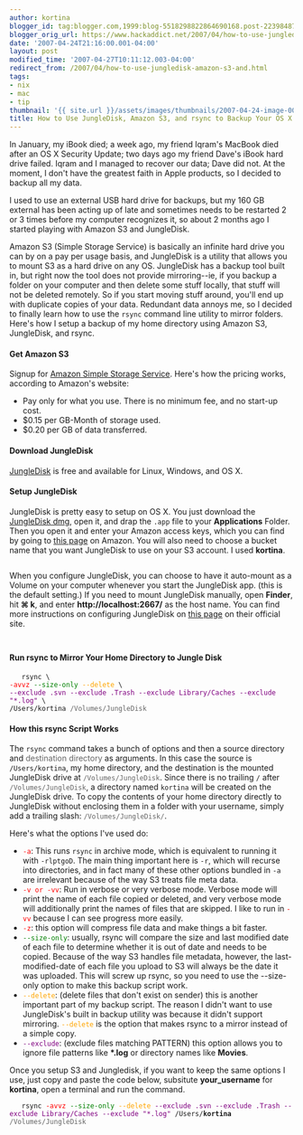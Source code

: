 ```yaml
---
author: kortina
blogger_id: tag:blogger.com,1999:blog-5518298822864690168.post-2239848718210182883
blogger_orig_url: https://www.hackaddict.net/2007/04/how-to-use-jungledisk-amazon-s3-and.html
date: '2007-04-24T21:16:00.001-04:00'
layout: post
modified_time: '2007-04-27T10:11:12.003-04:00'
redirect_from: /2007/04/how-to-use-jungledisk-amazon-s3-and.html
tags:
- nix
- mac
- tip
thumbnail: '{{ site.url }}/assets/images/thumbnails/2007-04-24-image-0000.jpg'
title: How to Use JungleDisk, Amazon S3, and rsync to Backup Your OS X Home Directory
---
```


<p>  In January, my iBook died; a week ago, my friend Iqram's MacBook died after an OS X Security Update; two days ago my friend Dave's iBook hard drive failed.  Iqram and I managed to recover our data; Dave did not.  At the moment, I don't have the greatest faith in Apple products, so I decided to backup all my data. </p> <p>  I used to use an external USB hard drive for backups, but my 160 GB external has been acting up of late and sometimes needs to be restarted 2 or 3 times before my computer recognizes it, so about 2 months ago I started playing with Amazon S3 and JungleDisk. </p> <p>Amazon S3 (Simple Storage Service) is basically an infinite hard drive you can by on a pay per usage basis, and JungleDisk is a utility that allows you to mount S3 as a hard drive on any OS.  JungleDisk has a backup tool built in, but right now the tool does not provide mirroring--ie, if you backup a folder on your computer and then delete some stuff locally, that stuff will not be deleted remotely.  So if you start moving stuff around, you'll end up with duplicate copies of your data.  Redundant data annoys me, so I decided to finally learn how to use the <code>rsync</code> command line utility to mirror folders.  Here's how I setup a backup of my home directory using Amazon S3, JungleDisk, and rsync.</p> <h4>Get Amazon S3</h4> <p>Signup for <a href="http://www.amazon.com/gp/browse.html?node=16427261">Amazon Simple Storage Service</a>.  Here's how the pricing works, according to Amazon's website:</p> <ul> <li>Pay only for what you use. There is no minimum fee, and no start-up cost.</li> <li>$0.15 per GB-Month of storage used.</li> <li>$0.20 per GB of data transferred.</li> </ul> <h4>Download JungleDisk</h4> <p><a href="http://jungledisk.com/download.shtml">JungleDisk</a> is free and available for Linux, Windows, and OS X.</p> <h4>Setup JungleDisk</h4> <p>JungleDisk is pretty easy to setup on OS X.  You just download the <a href="http://downloads.jungledisk.com/jungledisk/JungleDiskBeta.dmg">JungleDisk dmg</a>, open it, and drap the <code>.app</code> file to your <b>Applications</b> Folder.  Then you open it and enter your Amazon access keys, which you can find by going to <a href="https://aws-portal.amazon.com/gp/aws/developer/account/index.html?action=access-key">this page</a> on Amazon.  You will also need to choose a bucket name that you want JungleDisk to use on your S3 account.  I used <b>kortina</b>.</p> <img alt="" border="0" id="BLOGGER_PHOTO_ID_5057166169665782930" src="{{ site.url }}/assets/images/posts/2007-04-24-image-0000.jpg" style="display:block; margin:0px auto 10px; text-align:center; "/> <p>When you configure JungleDisk, you can choose to have it auto-mount as a Volume on your computer whenever you start the JungleDisk app. (this is the default setting.)  If you need to mount JungleDisk manually, open <b>Finder</b>, hit <b>⌘ k</b>, and enter <b>http://localhost:2667/</b> as the host name.  You can find more instructions on configuring JungleDisk on <a href="http://jungledisk.com/macinstall.shtml">this page</a> on their official site.</p> <img alt="" border="0" id="BLOGGER_PHOTO_ID_5057166474608460962" src="{{ site.url }}/assets/images/posts/2007-04-24-image-0001.png" style="display:block; margin:0px auto 10px; text-align:center; "/> <img alt="" border="0" id="BLOGGER_PHOTO_ID_5057167870472832178" src="{{ site.url }}/assets/images/posts/2007-04-24-image-0002.png" style="display:block; margin:0px auto 10px; text-align:center; "/> <h4>Run rsync to Mirror Your Home Directory to Jungle Disk</h4> <p> <code>   rsync \<br/><span style="color:red;">-avvz</span> <span style="color:green;">--size-only</span> <span style="color:orange;">--delete</span> \<br/><span style="color:purple;">--exclude .svn --exclude .Trash --exclude Library/Caches --exclude "*.log"</span> \<br/>/Users/kortina <span style="color:#666;">/Volumes/JungleDisk</span> </code> </p> <h4>How this rsync Script Works</h4> <p>  The <code>rsync</code> command takes a bunch of options and then a source directory and <span style="color:#666;">destination directory</span> as arguments.  In this case the source is <code>/Users/kortina</code>, my home directory, and the destination is the mounted JungleDisk drive at <code style="color:#666;">/Volumes/JungleDisk</code>.  Since there is no trailing <code>/</code> after <code style="color:#666;">/Volumes/JungleDisk</code>, a directory named <code>kortina</code> will be created on the JungleDisk drive.  To copy the contents of your home directory directly to JungleDisk without enclosing them in a folder with your username, simply add a trailing slash: <code style="color:#666;">/Volumes/JungleDisk/</code>. </p> <p>  Here's what the options I've used do: </p> <ul> <li><code style="color:red;">-a</code>: This runs <code>rsync</code> in archive mode, which is equivalent to running it with <code>-rlptgoD</code>.  The main thing important here is <code>-r</code>, which will recurse into directories, and in fact many of these other options bundled in <code>-a</code> are irrelevant because of the way S3 treats file meta data.</li> <li><code style="color:red;">-v or -vv</code>: Run in verbose or very verbose mode.  Verbose mode will print the name of each file copied or deleted, and very verbose mode will additionally print the names of files that are skipped.  I like to run in <code style="color:red;">-vv</code> because I can see progress more easily.</li> <li><code style="color:red;">-z</code>: this option will compress file data and make things a bit faster.</li> <li><code style="color:green;">--size-only</code>: usually, rsync will compare the size and last modified date of each file to determine whether it is out of date and needs to be copied.  Because of the way S3 handles file metadata, however, the last-modified-date of each file you upload to S3 will always be the date it was uploaded.  This will screw up rsync, so you need to use the --size-only option to make this backup script work.</li> <li><code style="color:orange;">--delete</code>: (delete files that don't exist on sender) this is another important part of my backup script.  The reason I didn't want to use JungleDisk's built in backup utility was because it didn't support mirroring.  <code style="color:orange;">--delete</code> is the option that makes rsync to a mirror instead of a simple copy.</li> <li><code style="color:purple;">--exclude</code>: (exclude files matching PATTERN) this option allows you to ignore file patterns like <b>*.log</b> or directory names like <b>Movies</b>.</li> </ul> <p>Once you setup S3 and Jungledisk, if you want to keep the same options I use, just copy and paste the code below, subsitute <b>your_username</b> for <b>kortina</b>, open a terminal and run the command.</p> <p> <code>   rsync <span style="color:red;">-avvz</span> <span style="color:green;">--size-only</span> <span style="color:orange;">--delete</span> <span style="color:purple;">--exclude .svn --exclude .Trash --exclude Library/Caches --exclude "*.log"</span> /Users/<b>kortina</b> <span style="color:#666;">/Volumes/JungleDisk</span> </code> </p>